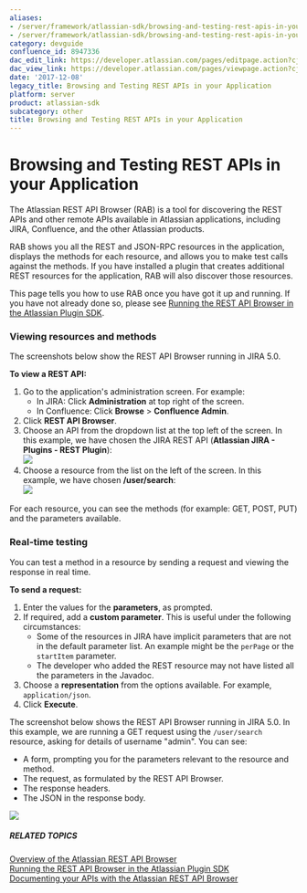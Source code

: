 ```yaml
---
aliases:
- /server/framework/atlassian-sdk/browsing-and-testing-rest-apis-in-your-application-8947336.html
- /server/framework/atlassian-sdk/browsing-and-testing-rest-apis-in-your-application-8947336.md
category: devguide
confluence_id: 8947336
dac_edit_link: https://developer.atlassian.com/pages/editpage.action?cjm=wozere&pageId=8947336
dac_view_link: https://developer.atlassian.com/pages/viewpage.action?cjm=wozere&pageId=8947336
date: '2017-12-08'
legacy_title: Browsing and Testing REST APIs in your Application
platform: server
product: atlassian-sdk
subcategory: other
title: Browsing and Testing REST APIs in your Application
---
```

# Browsing and Testing REST APIs in your Application

The Atlassian REST API Browser (RAB) is a tool for discovering the REST APIs and other remote APIs available in Atlassian applications, including JIRA, Confluence, and the other Atlassian products.

RAB shows you all the REST and JSON-RPC resources in the application, displays the methods for each resource, and allows you to make test calls against the methods. If you have installed a plugin that creates additional REST resources for the application, RAB will also discover those resources.

This page tells you how to use RAB once you have got it up and running. If you have not already done so, please see [Running the REST API Browser in the Atlassian Plugin SDK](https://developer.atlassian.com/display/RAB/Running+the+REST+API+Browser+in+the+Atlassian+Plugin+SDK).

### Viewing resources and methods

The screenshots below show the REST API Browser running in JIRA 5.0.

**To view a REST API:**

1.  Go to the application's administration screen. For example:
    -   In JIRA: Click **Administration** at top right of the screen.
    -   In Confluence: Click **Browse** &gt; **Confluence Admin**.
2.  Click **REST API Browser**.
3.  Choose an API from the dropdown list at the top left of the screen. In this example, we have chosen the JIRA REST API (**Atlassian JIRA - Plugins - REST Plugin**):  
    <img src="/server/framework/atlassian-sdk/images/rab-chooseapi.png" class="confluence-thumbnail" />
4.  Choose a resource from the list on the left of the screen. In this example, we have chosen **/user/search**:  
    <img src="/server/framework/atlassian-sdk/images/rab-jirausersearch.png" class="confluence-thumbnail" />

For each resource, you can see the methods (for example: GET, POST, PUT) and the parameters available.

### Real-time testing

You can test a method in a resource by sending a request and viewing the response in real time.

**To send a request:**

1.  Enter the values for the **parameters**, as prompted.
2.  If required, add a **custom parameter**. This is useful under the following circumstances:
    -   Some of the resources in JIRA have implicit parameters that are not in the default parameter list. An example might be the `perPage` or the `startItem` parameter.
    -   The developer who added the REST resource may not have listed all the parameters in the Javadoc.
3.  Choose a **representation** from the options available. For example, `application/json`.
4.  Click **Execute**.

The screenshot below shows the REST API Browser running in JIRA 5.0. In this example, we are running a GET request using the `/user/search` resource, asking for details of username "admin". You can see:

-   A form, prompting you for the parameters relevant to the resource and method.
-   The request, as formulated by the REST API Browser.
-   The response headers.
-   The JSON in the response body.

<img src="/server/framework/atlassian-sdk/images/rab-testapi.png" class="confluence-thumbnail" />

##### RELATED TOPICS

<a href="/pages/createpage.action?spaceKey=RAB&amp;title=Overview+of+the+Atlassian+REST+API+Browser" class="createlink">Overview of the Atlassian REST API Browser</a>  
[Running the REST API Browser in the Atlassian Plugin SDK](https://developer.atlassian.com/display/RAB/Running+the+REST+API+Browser+in+the+Atlassian+Plugin+SDK)  
[Documenting your APIs with the Atlassian REST API Browser](https://developer.atlassian.com/display/RAB/Documenting+your+APIs+with+the+Atlassian+REST+API+Browser)
